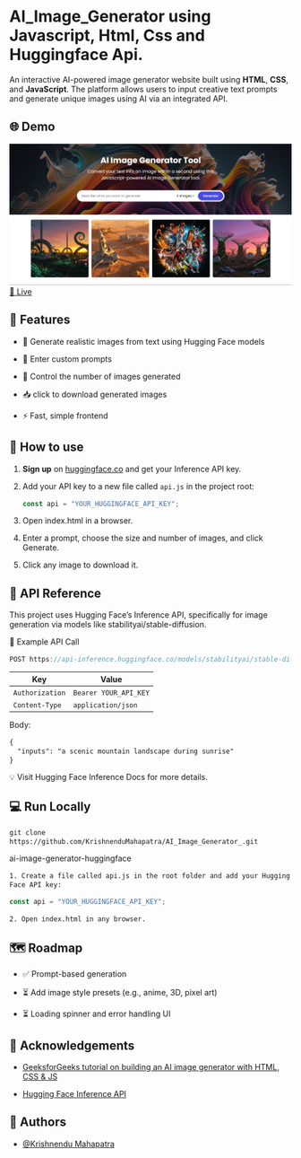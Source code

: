 
# AI_Image_Generator using Javascript, Html, Css and Huggingface Api.

An interactive AI-powered image generator website built using **HTML**, **CSS**, and **JavaScript**. The platform allows users to input creative text prompts and generate unique images using AI via an integrated API.


## 🌐 Demo

![Demo](assets/aiimagegen.png)  
[🔗 Live](https://ai-image-generator-km.netlify.app/)


## 🚀 Features

- 🧠 Generate realistic images from text using Hugging Face models
- 📝 Enter custom prompts

- 🔢 Control the number of images generated
- 📥 click to download generated images
- ⚡ Fast, simple frontend 



## 📖 How to use

1. **Sign up** on [huggingface.co](https://huggingface.co) and get your Inference API key.
2. Add your API key to a new file called `api.js` in the project root:
   ```javascript
   const api = "YOUR_HUGGINGFACE_API_KEY";
    ```

3. Open index.html in a browser.

4. Enter a prompt, choose the size and number of images, and click Generate.

5. Click any image to download it.

## 📡 API Reference

This project uses Hugging Face’s Inference API, specifically for image generation via models like stabilityai/stable-diffusion.

🧠 Example API Call
```javascript
POST https://api-inference.huggingface.co/models/stabilityai/stable-diffusion-2
```
| Key             | Value                 |
| --------------- | --------------------- |
| `Authorization` | `Bearer YOUR_API_KEY` |
| `Content-Type`  | `application/json`    |

Body:
```
{
  "inputs": "a scenic mountain landscape during sunrise"
}
```
💡 Visit Hugging Face Inference Docs for more details.


## 💻 Run Locally
```
git clone https://github.com/KrishnenduMahapatra/AI_Image_Generator_.git
```
ai-image-generator-huggingface

    1. Create a file called api.js in the root folder and add your Hugging Face API key:

```javascript
const api = "YOUR_HUGGINGFACE_API_KEY";
```
    2. Open index.html in any browser.
## 🗺️ Roadmap

- ✅ Prompt-based generation

- ⏳ Add image style presets (e.g., anime, 3D, pixel art)

- ⏳ Loading spinner and error handling UI



## 🙏 Acknowledgements

 - [GeeksforGeeks tutorial on building an AI image generator with HTML, CSS & JS](https://www.geeksforgeeks.org/javascript/build-an-ai-image-generator-website-in-html-css-and-javascript/)

 - [Hugging Face Inference API](https://huggingface.co/docs/inference-providers/index)



## 👤 Authors

- [@Krishnendu Mahapatra](https://github.com//KrishnenduMahapatra/)

